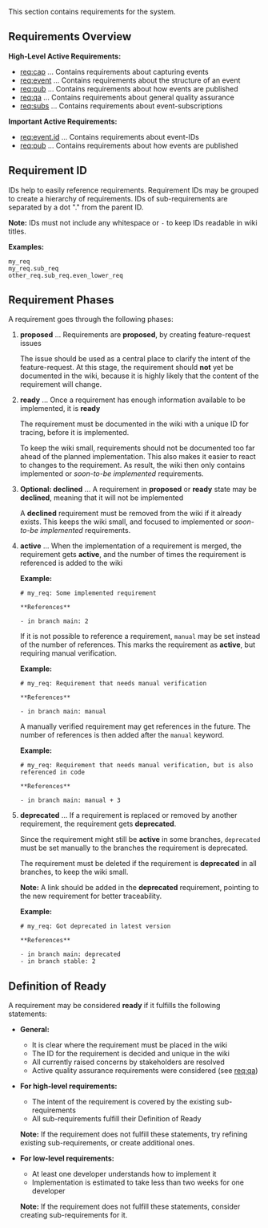 This section contains requirements for the system.

## Requirements Overview

**High-Level Active Requirements:**

- [req:cap](5-REQ-cap) ... Contains requirements about capturing events
- [req:event](5-REQ-event) ... Contains requirements about the structure of an event
- [req:pub](5-REQ-pub) ... Contains requirements about how events are published
- [req:qa](5-REQ-qa) ... Contains requirements about general quality assurance
- [req:subs](5-REQ-subs) ... Contains requirements about event-subscriptions

**Important Active Requirements:**

- [req:event.id](5-REQ-event.id) ... Contains requirements about event-IDs
- [req:pub](5-REQ-pub) ... Contains requirements about how events are published

## Requirement ID

IDs help to easily reference requirements.
Requirement IDs may be grouped to create a hierarchy of requirements.
IDs of sub-requirements are separated by a dot "." from the parent ID.

**Note:** IDs must not include any whitespace or `-` to keep IDs readable in wiki titles.

**Examples:**

```
my_req
my_req.sub_req
other_req.sub_req.even_lower_req
```

## Requirement Phases

A requirement goes through the following phases:

1. **proposed** ... Requirements are **proposed**, by creating feature-request issues

   The issue should be used as a central place to clarify the intent of the feature-request.
   At this stage, the requirement should **not** yet be documented in the wiki, because it is highly likely
   that the content of the requirement will change.

2. **ready** ... Once a requirement has enough information available to be implemented, it is **ready**

   The requirement must be documented in the wiki with a unique ID for tracing, before it is implemented.

   To keep the wiki small, requirements should not be documented too far ahead of the planned implementation.
   This also makes it easier to react to changes to the requirement.
   As result, the wiki then only contains implemented or *soon-to-be implemented* requirements.

3. **Optional: declined** ... A requirement in **proposed** or **ready** state may be **declined**, meaning that it will not be implemented

   A **declined** requirement must be removed from the wiki if it already exists.
   This keeps the wiki small, and focused to implemented or *soon-to-be implemented* requirements.

4. **active** ... When the implementation of a requirement is merged, the requirement gets **active**, and the number of times the requirement is referenced is added to the wiki

   **Example:**

   ```
   # my_req: Some implemented requirement
   
   **References**

   - in branch main: 2
   ```

   If it is not possible to reference a requirement, `manual` may be set instead of the number of references.
   This marks the requirement as **active**, but requiring manual verification.

   **Example:**

   ```
   # my_req: Requirement that needs manual verification
   
   **References**

   - in branch main: manual
   ```

   A manually verified requirement may get references in the future.
   The number of references is then added after the `manual` keyword.

   **Example:**

   ```
   # my_req: Requirement that needs manual verification, but is also referenced in code
   
   **References**

   - in branch main: manual + 3
   ```

5. **deprecated** ... If a requirement is replaced or removed by another requirement, the requirement gets **deprecated**.

   Since the requirement might still be **active** in some branches, `deprecated` must be set manually to the branches
   the requirement is deprecated.

   The requirement must be deleted if the requirement is **deprecated** in all branches, to keep the wiki small.

   **Note:** A link should be added in the **deprecated** requirement, pointing to the new requirement for better traceability.

   **Example:**

   ```
   # my_req: Got deprecated in latest version

   **References**

   - in branch main: deprecated
   - in branch stable: 2
   ```

## Definition of Ready

A requirement may be considered **ready** if it fulfills the following statements:

- **General:**

  - It is clear where the requirement must be placed in the wiki
  - The ID for the requirement is decided and unique in the wiki
  - All currently raised concerns by stakeholders are resolved
  - Active quality assurance requirements were considered (see [req:qa](5-REQ-qa))

- **For high-level requirements:**

  - The intent of the requirement is covered by the existing sub-requirements 
  - All sub-requirements fulfill their Definition of Ready

  **Note:** If the requirement does not fulfill these statements, try refining existing sub-requirements, or create additional ones.

- **For low-level requirements:**

  - At least one developer understands how to implement it
  - Implementation is estimated to take less than two weeks for one developer

  **Note:** If the requirement does not fulfill these statements, consider creating sub-requirements for it. 
